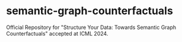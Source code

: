 # semantic-graph-counterfactuals
Official Repository for "Structure Your Data: Towards Semantic Graph Counterfactuals" accepted at ICML 2024.
